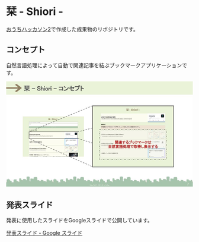 # 栞 - Shiori -

[おうちハッカソン2](https://connpass.com/event/211876/)で作成した成果物のリポジトリです。

## コンセプト

自然言語処理によって自動で関連記事を結ぶブックマークアプリケーションです。

![](./img/concept.jpg)

## 発表スライド

発表に使用したスライドをGoogleスライドで公開しています。

[発表スライド - Google スライド](https://docs.google.com/presentation/d/1eFvd7LVMesMztmoStGUupmxZKd1ixVgCnPT4m5YUaVY/edit?usp=sharing)
